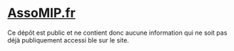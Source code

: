 # [AssoMIP.fr](https://assomip.fr)

Ce dépôt est public et ne contient donc aucune information qui ne soit pas déjà publiquement accessi   ble sur le site.